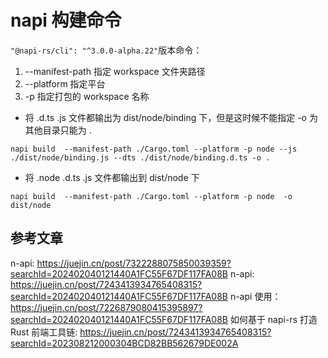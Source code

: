 # napi 构建命令

`"@napi-rs/cli": "^3.0.0-alpha.22"`版本命令：

1. --manifest-path 指定 workspace 文件夹路径
2. --platform 指定平台
3. -p 指定打包的 workspace 名称

- 将 .d.ts .js 文件都输出为 dist/node/binding 下，但是这时候不能指定 -o 为其他目录只能为 .

```shell
napi build  --manifest-path ./Cargo.toml --platform -p node --js ./dist/node/binding.js --dts ./dist/node/binding.d.ts -o .
```

- 将 .node .d.ts .js 文件都输出到 dist/node 下

```shell
napi build  --manifest-path ./Cargo.toml --platform -p node  -o dist/node
```

## 参考文章

n-api: https://juejin.cn/post/7322288075850039359?searchId=202402040121440A1FC55F67DF117FA08B
n-api: https://juejin.cn/post/7243413934765408315?searchId=202402040121440A1FC55F67DF117FA08B
n-api 使用：https://juejin.cn/post/7226879080415395897?searchId=202402040121440A1FC55F67DF117FA08B
如何基于 napi-rs 打造 Rust 前端工具链: https://juejin.cn/post/7243413934765408315?searchId=202308212000304BCD82BB562679DE002A
